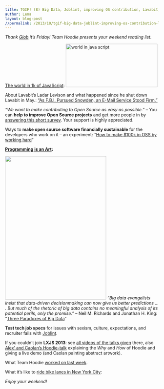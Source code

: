 ```yaml
---
title: TGIF! (8) Big Data, Joblint, improving OS contribution, Lavabit, LXJS
author: Lena
layout: blog-post
//permalink: /2013/10/tgif-big-data-joblint-improving-os-contribution-lavabit-lxjs/
---
```

*Thank [Glob][1] it’s Friday! Team Hoodie presents your weekend reading list.*

[The world in 1k of JavaScript][2]:
[<img class="alignnone size-medium wp-image-464" src="/dist/blog/2013/09/Screen-Shot-2013-09-27-at-12.04.46-300x142.png" alt="world in java script" width="300" height="142" />][2]

About Lavabit&#8217;s Ladar Levison and what happened since he shut down Lavabit in May.: [&#8220;As F.B.I. Pursued Snowden, an E-Mail Service Stood Firm.&#8221;][3]

*&#8220;We want to make contributing to Open Source as easy as possible.&#8221;* – You can **help to improve Open Source projects** and get more people in by [answering this short survey][4]. Your support is highly appreciated. <!--more-->

Ways to **make open source software financially sustainable** for the developers who work on it &#8211; an experiment: &#8220;[How to make $100k in OSS by working hard][5]&#8221;

**[Programming is an Art][6]:**

[<img class="alignnone  wp-image-479" src="/dist/blog/2013/10/programming-art-331x470.jpg" alt="" width="331" height="470" />][6]
*&#8220;Big data evangelists insist that data-driven decisionmaking can now give us better predictions &#8230; . But much of the rhetoric of big data contains no meaningful analysis of its potential perils, only the promise.&#8221;* – Neil M. Richards and Jonathan H. King: &#8220;[Three Paradoxes of Big Data][7]&#8221;

**Test tech job specs** for issues with sexism, culture, expectations, and recruiter fails with [Joblint][8].

If you couldn&#8217;t join **LXJS 2013**: see [all videos of the talks given][9] there, also [Alex&#8217; and Caolan&#8217;s Hoodie-talk][10] explaining the *Why* and *How* of Hoodie and giving a live demo (and Caolan painting abstract artwork).

What Team Hoodie [worked on last week][11].

What it&#8217;s like to [ride bike lanes in New York City][12]:



*Enjoy your weekend!*

 [1]: https://www.youtube.com/watch?v=3Wsj0fAuzBs
 [2]: http://aem1k.com/world/
 [3]: http://www.nytimes.com/2013/10/03/us/snowdens-e-mail-provider-discusses-pressure-from-fbi-to-disclose-data.html?_r=1&
 [4]: http://goodfirstpatch.com/
 [5]: http://www.mikeperham.com/2013/10/01/how-to-make-100k-in-oss-by-working-hard/
 [6]: http://geek-and-poke.com/geekandpoke/2013/9/18/the-art-of-programming
 [7]: http://papers.ssrn.com/sol3/papers.cfm?abstract_id=2325537
 [8]: https://github.com/rowanmanning/joblint
 [9]: https://www.youtube.com/channel/UCiCGpqnkj9oRzPsJBql7pGw?feature=watch
 [10]: http://blog.hood.ie/2013/10/hoodie-at-lxjs-2013/
 [11]: http://weekly.hood.ie/2013/09/30.html
 [12]: http://www.youtube.com/watch?feature=player_embedded&v=bzE-IMaegzQ
